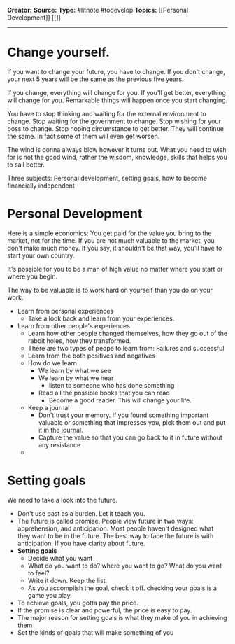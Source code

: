 **Creator:** 
**Source:**
**Type:** #litnote #todevelop 
**Topics:** [[Personal Development]] [[]]

---
# Change yourself.

If you want to change your future, you have to change. If you don't change, your next 5 years will be the same as the previous five years. 

If you change, everything will change for you. If you'll get better, everything will change for you. Remarkable things will happen once you start changing.

You have to stop thinking and waiting for the external environment to change. Stop waiting for the government to change. Stop wishing for your boss to change. Stop hoping circumstance to get better. They will continue the same. In fact some of them will even get worsen.

The wind is gonna always blow however it turns out. What you need to wish for is not the good wind, rather the wisdom, knowledge, skills that helps you to sail better. 

Three subjects: Personal development, setting goals, how to become financially independent

# Personal Development
Here is a simple economics: You get paid for the value you bring to the market, not for the time. If you are not much valuable to the market, you don't make much money. If you say, it shouldn't be that way, you'll have to start your own country.

It's possible for you to be a man of high value no matter where you start or where you begin. 

The way to be valuable is to work hard on yourself than you do on your work.

- Learn from personal experiences
	- Take a look back and learn from your experiences. 
- Learn from other people's experiences
	- Learn how other people changed themselves, how they go out of the rabbit holes, how they transformed.
	- There are two types of peope to learn from: Failures and successful
	- Learn from the both positives and negatives
	- How do we learn
		- We learn by what we see
		- We learn by what we hear
			- listen to someone who has done something
		- Read all the possible books that you can read 
			- Become a good reader. This will change your life.
	- Keep a journal
		- Don't trust your memory. If you found something important valuable or something that impresses you, pick them out and put it in the journal.
		- Capture the value so that you can go back to it in future without any resistance
	- 

# Setting goals
We need to take a look into the future. 
- Don't use past as a burden. Let it teach you. 
- The future is called promise. People view future in two ways: apprehension, and anticipation. Most people haven't designed what they want to be in the future. The best way to face the future is with anticipation. If you have clarity about future.
- **Setting goals**
	- Decide what you want
	- What do you want to do? where you want to go? What do you want to feel?
	- Write it down. Keep the list.
	- As you accomplish the goal, check it off. checking your goals is a game you play.
- To achieve goals, you gotta pay the price.
- If the promise is clear and powerful, the price is easy to pay.
- The major reason for setting goals is what they make of you in achieving them
- Set the kinds of goals that will make something of you